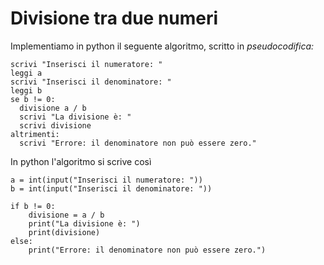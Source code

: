 # Divisione tra due numeri

Implementiamo in python il seguente algoritmo, scritto in *pseudocodifica:*

```
scrivi "Inserisci il numeratore: "
leggi a
scrivi "Inserisci il denominatore: "
leggi b
se b != 0:
  divisione a / b
  scrivi "La divisione è: "
  scrivi divisione
altrimenti:
  scrivi "Errore: il denominatore non può essere zero."
```

In python l'algoritmo si scrive così

```
a = int(input("Inserisci il numeratore: "))
b = int(input("Inserisci il denominatore: "))

if b != 0:
    divisione = a / b
    print("La divisione è: ")
    print(divisione)
else:
    print("Errore: il denominatore non può essere zero.")
```
